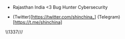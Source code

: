 - Rajasthan India <3
  Bug Hunter
  Cybersecurity

- (Twitter)[https://twitter.com/shinchina_]
  (Telegram)[https://t.me/shinchina]

\\\1337///
